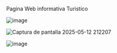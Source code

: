 Pagina Web informativa Turistico

![image](https://github.com/user-attachments/assets/b302865a-284f-46cd-b8e4-d2c1a47e7298)


![Captura de pantalla 2025-05-12 212207](https://github.com/user-attachments/assets/5961906d-390d-41d8-ae07-cd1902cce605)






![image](https://github.com/user-attachments/assets/ceebb14e-a636-42ea-979f-b7521501cf63)

